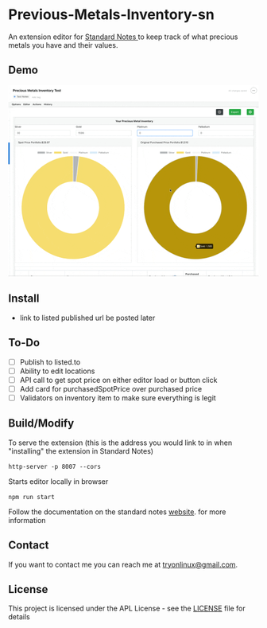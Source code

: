 # Previous-Metals-Inventory-sn

An extension editor for [Standard Notes ](https://standardnotes.org) to keep track of what precious metals you have and their values.

## Demo
![](https://github.com/tryonlinux/Precious-Metals-Inventory-sn/blob/4ba4eb304a103a051f4b7fc9aeb79c504f7eb69d/Precious%20Metal%20Inventory.gif)


## Install

- link to listed published url be posted later

## To-Do

- [ ] Publish to listed.to
- [ ] Ability to edit locations
- [ ] API call to get spot price on either editor load or button click
- [ ] Add card for purchasedSpotPrice over purchased price
- [ ] Validators on inventory item to make sure everything is legit

## Build/Modify

To serve the extension (this is the address you would link to in when "installing" the extension in Standard Notes)

```
http-server -p 8007 --cors
```

Starts editor locally in browser

```
npm run start
```

Follow the documentation on the standard notes [website](https://docs.standardnotes.org/extensions/intro/). for more information

## Contact

If you want to contact me you can reach me at <tryonlinux@gmail.com>.

## License

This project is licensed under the APL License - see the [LICENSE](LICENSE) file for details
